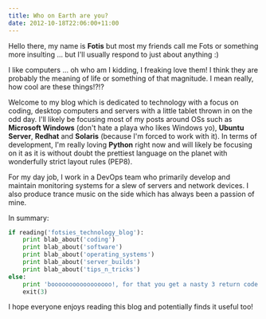 ```yaml
---
title: Who on Earth are you?
date: 2012-10-18T22:06:00+11:00
---
```


Hello there, my name is **Fotis** but most my friends call me Fots or something
more insulting ... but I'll usually respond to just about anything :)

I like computers ... oh who am I kidding, I freaking love them!  I think they
are probably the meaning of life or something of that magnitude.  I mean
really, how cool are these things!?!?

Welcome to my blog which is dedicated to technology with a focus on coding,
desktop computers and servers with a little tablet thrown in on the odd day.
I'll likely be focusing most of my posts around OSs such as
**Microsoft Windows** (don't hate a playa who likes Windows yo),
**Ubuntu Server**, **Redhat** and **Solaris** (because I'm forced to work with
it).  In terms of development, I'm really loving **Python** right now and will
likely be focusing on it as it is without doubt the prettiest language on the
planet with wonderfully strict layout rules (PEP8).

For my day job, I work in a DevOps team who primarily develop and maintain
monitoring systems for a slew of servers and network devices.  I also produce
trance music on the side which has always been a passion of mine.

In summary:

``` python
if reading('fotsies_technology_blog'):
    print blab_about('coding')
    print blab_about('software')
    print blab_about('operating_systems')
    print blab_about('server_builds')
    print blab_about('tips_n_tricks')
else:
    print 'booooooooooooooooo!, for that you get a nasty 3 return code! ewwwww'
    exit(3)
```

I hope everyone enjoys reading this blog and potentially finds it useful too!
